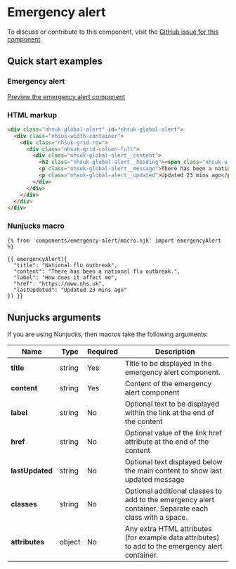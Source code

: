 # Emergency alert

To discuss or contribute to this component, visit the [GitHub issue for this component](https://github.com/nhsuk/nhsuk-frontend/issues/166).

## Quick start examples

### Emergency alert

[Preview the emergency alert component](https://nhsuk.github.io/nhsuk-frontend/components/emergency-alert/index.html)

### HTML markup

```html
<div class="nhsuk-global-alert" id="nhsuk-global-alert">
  <div class="nhsuk-width-container">
    <div class="nhsuk-grid-row">
      <div class="nhsuk-grid-column-full">
        <div class="nhsuk-global-alert__content">
          <h2 class="nhsuk-global-alert__heading"><span class="nhsuk-u-visually-hidden">Alert: </span>National flu outbreak</h2>
          <p class="nhsuk-global-alert__message">There has been a national flu outbreak. <a class="nhsuk-u-nowrap" href="https://www.nhs.uk" >How does it affect me</a></p>
          <p class="nhsuk-global-alert__updated">Updated 23 mins ago</p>
        </div>
      </div>
    </div>
  </div>
</div>
```

### Nunjucks macro

```
{% from 'components/emergency-alert/macro.njk' import emergencyAlert %}

{{ emergencyAlert({
  "title": "National flu outbreak",
  "content": "There has been a national flu outbreak.",
  "label": "How does it affect me",
  "href": "https://www.nhs.uk",
  "lastUpdated": "Updated 23 mins ago"
}) }}
```

## Nunjucks arguments

If you are using Nunjucks, then macros take the following arguments:

| Name              | Type     | Required  | Description |
| ------------------|----------|-----------|-------------|
| **title**         | string   | Yes       | Title to be displayed in the emergency alert component. |
| **content**       | string   | Yes       | Content of the emergency alert component |
| **label**         | string   | No        | Optional text to be displayed within the link at the end of the content |
| **href**          | string   | No        | Optional value of the link href attribute at the end of the content |
| **lastUpdated**   | string   | No        | Optional text displayed below the main content to show last updated message |
| **classes**       | string   | No        | Optional additional classes to add to the emergency alert container. Separate each class with a space. |
| **attributes**    | object   | No        | Any extra HTML attributes (for example data attributes) to add to the emergency alert container. |

